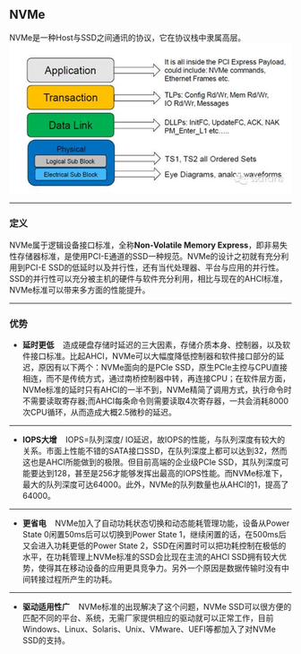 ## NVMe
NVMe是一种Host与SSD之间通讯的协议，它在协议栈中隶属高层。
![picture](https://github.com/Raranoo/learnSSD/blob/master/structure.jpg)
***
### 定义 
NVMe属于逻辑设备接口标准，全称**Non-Volatile Memory Express**，即非易失性存储器标准，是使用PCI-E通道的SSD一种规范。NVMe的设计之初就有充分利用到PCI-E SSD的低延时以及并行性，还有当代处理器、平台与应用的并行性。SSD的并行性可以充分被主机的硬件与软件充分利用，相比与现在的AHCI标准，NVMe标准可以带来多方面的性能提升。  
***
### 优势
* **延时更低**  &#160; &#160;造成硬盘存储时延迟的三大因素，存储介质本身、控制器，以及软件接口标准。比起AHCI，NVMe可以大幅度降低控制器和软件接口部分的延迟，原因有以下两个：NVMe面向的是PCIe SSD，原生PCIe主控与CPU直接相连，而不是传统方式，通过南桥控制器中转，再连接CPU；在软件层方面，NVMe标准的延时只有AHCI的一半不到，NVMe精简了调用方式，执行命令时不需要读取寄存器;而AHCI每条命令则需要读取4次寄存器，一共会消耗8000次CPU循环，从而造成大概2.5微秒的延迟。
---
* **IOPS大增**  &#160; &#160;IOPS=队列深度/ IO延迟，故IOPS的性能，与队列深度有较大的关系。市面上性能不错的SATA接口SSD，在队列深度上都可以达到32，然而这也是AHCI所能做到的极限。但目前高端的企业级PCIe SSD，其队列深度可能要达到128，甚至是256才能够发挥出最高的IOPS性能。而NVMe标准下，最大的队列深度可达64000。此外，NVMe的队列数量也从AHCI的1，提高了64000。
---
* **更省电**  &#160; &#160;NVMe加入了自动功耗状态切换和动态能耗管理功能，设备从Power State 0闲置50ms后可以切换到Power State 1，继续闲置的话，在500ms后又会进入功耗更低的Power State 2，SSD在闲置时可以把功耗控制在极低的水平，在功耗管理上NVMe标准的SSD会比现在主流的AHCI SSD拥有较大优势，使得其在移动设备的应用更具竞争力。另外一个原因是数据传输时没有中间转接过程所产生的功耗。
___
* **驱动适用性广**  &#160; &#160;NVMe标准的出现解决了这个问题，NVMe SSD可以很方便的匹配不同的平台、系统，无需厂家提供相应的驱动就可以正常工作，目前Windows、Linux、Solaris、Unix、VMware、UEFI等都加入了对NVMe SSD的支持。
